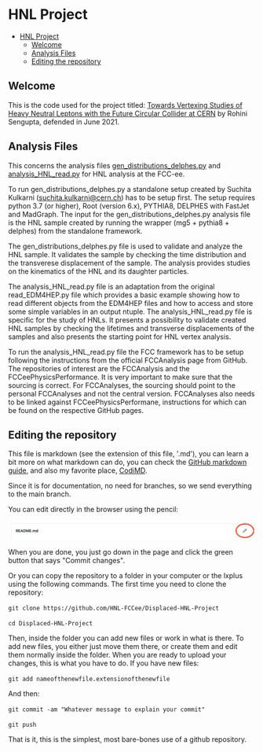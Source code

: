 # HNL Project

- [HNL Project](#hnl-project)
  * [Welcome](#welcome)
  * [Analysis Files](#analysis-files)
  * [Editing the repository](#editing-the-repository)

## Welcome
This is the code used for the project titled: [Towards Vertexing Studies of Heavy Neutral Leptons with the Future Circular Collider at CERN](http://urn.kb.se/resolve?urn=urn:nbn:se:uu:diva-444997) by Rohini Sengupta, defended in June 2021. 


## Analysis Files 
This concerns the analysis files [gen_distributions_delphes.py](gen_distributions_delphes.py) and [analysis_HNL_read.py](analysis_HNL_read.py) for HNL analysis at the FCC-ee.

To run gen_distributions_delphes.py a standalone setup created by Suchita Kulkarni (suchita.kulkarni@cern.ch) has to be setup first. 
The setup requires python 3.7 (or higher), Root (version 6.x), PYTHIA8, DELPHES with FastJet and MadGraph.
The input for the gen_distributions_delphes.py analysis file is the HNL sample created by running the wrapper (mg5 + pythia8 + delphes)
from the standalone framework. 

The gen_distributions_delphes.py file is used to validate and analyze the HNL sample. It validates the sample by checking the time 
distribution and the transverese displacement of the sample. The analysis provides studies on the kinematics of the HNL and its 
daughter particles. 

The analysis_HNL_read.py file is an adaptation from the original read_EDM4HEP.py file which provides a basic example showing how to read 
different objects from the EDM4HEP files and how to access and store some simple variables in an output ntuple. The analysis_HNL_read.py 
file is specific for the study of HNLs. It presents a possibility to validate created HNL samples by checking the lifetimes and transverse 
displacements of the samples and also presents the starting point for HNL vertex analysis.

To run the analysis_HNL_read.py file the FCC framework has to be setup following the instructions from the official FCCAnalysis page 
from GitHub. The repositories of interest are the FCCAnalysis and the FCCeePhysicsPerformance. It is very important to make sure that the 
sourcing is correct. For FCCAnalyses, the sourcing should point to the personal FCCAnalyses and not the central version. FCCAnalyses also 
needs to be  linked against FCCeePhysicsPerformane, instructions for which can be found on the respective GitHub pages.


## Editing the repository
This file is markdown (see the extension of this file, '.md'), you can learn a bit more on what markdown can do, you can check the [GitHub markdown guide](https://guides.github.com/features/mastering-markdown/), and also my favorite place, [CodiMD](https://codimd.web.cern.ch/). 

Since it is for documentation, no need for branches, so we send everything to the main branch.

You can edit directly in the browser using the pencil:

![Pencil blue](pencil.png?raw=true "Pencil in blue")

When you are done, you just go down in the page and click the green button that says "Commit changes". 

Or you can copy the repository to a folder in your computer or the lxplus using the following commands.
The first time you need to clone the repository:

`git clone https://github.com/HNL-FCCee/Displaced-HNL-Project `

`cd Displaced-HNL-Project`

Then, inside the folder you can add new files or work in what is there. To add new files, you either just move them there, or create them and edit them normally inside the folder. When you are ready to upload your changes, this is what you have to do.
If you have new files:

`git add nameofthenewfile.extensionofthenewfile`

And then:

`git commit -am "Whatever message to explain your commit"`

`git push`

That is it, this is the simplest, most bare-bones use of a github repository.
